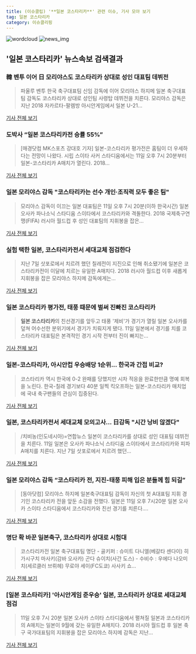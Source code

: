 ```yaml
---
title: (이슈클립) '**일본 코스타리카**' 관련 이슈, 기사 모아 보기
tag: 일본 코스타리카
category: 이슈클리핑
---
```

![wordcloud](https://s3.ap-northeast-2.amazonaws.com/lyrics101-wordcloud/2018-09-11-1536659005.png)
![news_img](https://user-images.githubusercontent.com/42597476/44507050-1206f400-a6e4-11e8-8d98-7ffbfebb353f.png)
## **'**일본 코스타리카**'** 뉴스속보 검색결과
### 韓 벤투 이어 日 모리야스도 코스타리카 상대로 성인 대표팀 데뷔전

>파울루 벤투 한국 축구대표팀 신임 감독에 이어 모리야스 하지메 일본 축구대표팀 감독도 코스타리카 상대로 성인팀 사령탑 데뷔전을 치른다. 모리야스 감독은 지난 2018 자카르타-팔렘방 아시안게임에서 일본 U-21...

<a href="http://www.kukinews.com/news/article.html?no=584683" target="_blank">기사 전체 보기</a>

### 도박사 “**일본 코스타리카**전 승률 55%”

>[매경닷컴 MK스포츠 강대호 기자] 일본-코스타리카 평가전은 홈팀이 더 우세하다는 전망이 나왔다. 시립 스이타 사커 스타디움에서는 11일 오후 7시 20분부터 일본-코스타리카 A매치가 열린다. 2018...

<a href="http://sports.mk.co.kr/view.php?year=2018&no=572773" target="_blank">기사 전체 보기</a>

### 일본 모리야스 감독 "코스타리카는 선수 개인·조직력 모두 좋은 팀"

>모리야스 감독이 이끄는 일본 대표팀은 11일 오후 7시 20분(이하 한국시간) 일본 오사카 파나소닉 스타디움 스이타에서 코스타리카와 격돌한다. 2018 국제축구연맹(FIFA) 러시아 월드컵 후 성인 대표팀의 지휘봉을 잡은...

<a href="http://stoo.asiae.co.kr/news/naver_view.htm?idxno=2018091118295009101" target="_blank">기사 전체 보기</a>

### 실험 택한 일본, 코스타리카전서 세대교체 점검한다

>지난 7일 삿포로에서 치르려 했던 칠레전이 지진으로 인해 취소됐기에 일본은 코스타리카전이 이달에 치르는 유일한 A매치다. 2018 러시아 월드컵 이후 새롭게 지휘봉을 잡은 모리야스 하지메 감독에게는...

<a href="http://www.sportalkorea.com/news/view.php?gisa_uniq=2018091111184113&section_code=10&cp=se&gomb=1" target="_blank">기사 전체 보기</a>

### **일본 코스타리카** 평가전, 태풍 때문에 벌써 진빠진 코스타리카

>**일본 코스타리카**의 친선경기를 앞두고 태풍 '제비'가 경기가 열릴 일본 오사카를 덮쳐 어수선한 분위기에서 경기가 치뤄지게 됐다. 11일 일본에서 경기를 치를 코스타리카 대표팀은 본격적인 경기 시작 전부터 진이 빠지는...

<a href="http://www.vop.co.kr/A00001330376.html" target="_blank">기사 전체 보기</a>

### 일본-코스타리카, 아시안컵 우승배당 1순위... 한국과 간접 비교?

>코스타리카 역시 한국에 0-2 완패를 당했지만 시차 적응을 완료한만큼 명예 회복을 노린다. 한국-칠레 경기보다 40분 일찍 킥오프하는 일본-코스타리카 매치업에 국내 축구팬들의 관심이 집중된다.

<a href="http://www.sportsq.co.kr/news/articleView.html?idxno=302360" target="_blank">기사 전체 보기</a>

### 일본, 코스타리카전서 세대교체 모의고사… 日감독 "시간 낭비 않겠다"

>/치비농(인도네시아)=연합뉴스 일본이 코스타리카를 상대로 성인 대표팀 데뷔전을 치른다. 11일 일본은 오사카 파나소닉 스타디움 스이타에서 코스타리카와 피파 A매치를 치른다.  지난 7일 삿포로에서 치르려 했던...

<a href="http://www.kyeongin.com/main/view.php?key=20180911010003940" target="_blank">기사 전체 보기</a>

### 일본 모리야스 감독 “코스타리카 전, 지진-태풍 피해 입은 분들께 힘 되길”

>[동아닷컴] 모리야스 하지메 일본축구대표팀 감독이 자신의 첫 A대표팀 지휘 경기인 코스타리카 전을 앞둔 소감을 전했다. 일본은 11일 오후 7시20분 일본 오사카 스이타 스타디움에서 코스타리카와 친선 경기를 치른다....

<a href="http://sports.donga.com/3/all/20180911/91932317/2" target="_blank">기사 전체 보기</a>

### 명단 확 바꾼 일본축구, 코스타리카 상대로 시험대

>코스타리카전 일본 축구대표팀 명단 - 골키퍼 : 슈미트 다니엘(베갈타 센다이) 히가시구치 마사키(감바 오사카) 곤다 슈이치(사간 도스) - 수비수 : 우에다 나오미치(세르클러 브뤼헤) 무로야 세이(FC도쿄) 사사키 쇼...

<a href="http://sports.hankooki.com/lpage/soccer/201809/sp2018091115002593750.htm" target="_blank">기사 전체 보기</a>

### [**일본 코스타리카**] '아시안게임 준우승' 일본, 코스타리카 상대로 세대교체 점검

>11일 오후 7시 20분 일본 오사카 스이타 스타디움에서 펼쳐질 일본과 코스타리카의 A매치는 일본이 9월에 갖는 유일한 A매치다. 2018 러시아 월드컵 후 일본 축구 국가대표팀의 지휘봉을 잡은 모리야스 하지메 감독은 지난...

<a href="http://www.topstarnews.net/news/articleView.html?idxno=479941" target="_blank">기사 전체 보기</a>


